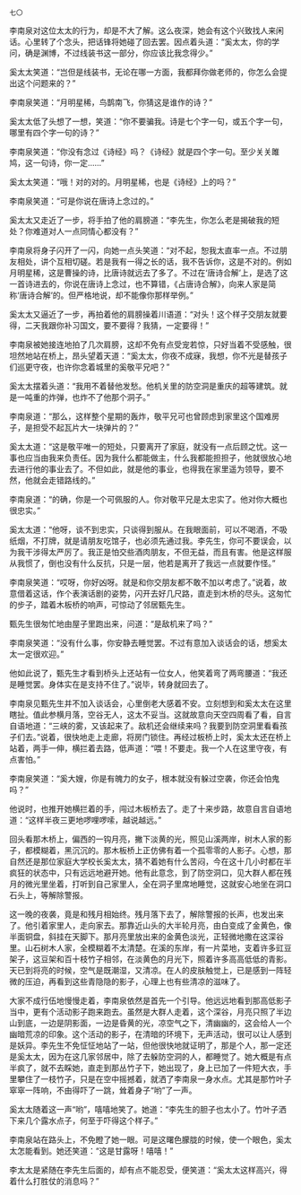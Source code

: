     七〇 

   李南泉对这位太太的行为，却是不大了解。这么夜深，她会有这个兴致找人来闲话。心里转了个念头，把话锋将她碰了回去罢。因点着头道：“奚太太，你的学问，确是渊博，不过线装书这一部分，你应该比我念得少。”

   奚太太笑道：“岂但是线装书，无论在哪一方面，我都拜你做老师的，你怎么会提出这个问题来的？”

   李南泉笑道：“月明星稀，鸟鹊南飞，你猜这是谁作的诗？”

   奚太太低了头想了一想，笑道：“你不要骗我。诗是七个字一句，或五个字一句，哪里有四个字一句的诗？”

   李南泉笑道：“你没有念过《诗经》吗？《诗经》就是四个字一句。至少关关雎鸠，这一句诗，你一定……”

   奚太太笑道：“哦！对的对的。月明星稀，也是《诗经》上的吗？”

   李南泉笑道：“可是你说在唐诗上念过的。”

   奚太太又走近了一步，将手拍了他的肩膀道：“李先生，你怎么老是揭破我的短处？你难道对人一点同情心都没有？”

   李南泉将身子闪开了一闪，向她一点头笑道：“对不起，恕我太直率一点。不过朋友相处，讲个互相切磋。若是我有一得之长的话，我不告诉你，这是不对的。例如月明星稀，这是曹操的诗，比唐诗就远去了多了。不过在‘唐诗合解’上，是选了这一首诗进去的，你说在唐诗上念过，也不算错，《占唐诗合解》，向来人家是简称‘唐诗合解’的。但严格地说，却不能像你那样举例。”

   奚太太又逼近了一步，再拍着他的肩膀操着川语道：“对头！这个样子交朋友就要得，二天我跟你补习国文，要不要得？我猜，一定要得！”

   李南泉被她接连地拍了几次肩膀，这却不免有点受宠若惊，只好当着不受感触，很坦然地站在桥上，昂头望着天道：“奚太太，你夜不成寐，我想，你不光是替孩子们巡更守夜，也许你念着城里的奚敬平兄吧？”

   奚太太摆着头道：“我用不着替他发愁。他机关里的防空洞是重庆的超等建筑。就是一吨重的炸弹，也炸不了他那个洞子。”

   李南泉道：“那么，这样整个星期的轰炸，敬平兄可也曾顾虑到家里这个国难房子，是担受不起瓦片大一块弹片的？”

   奚太太道：“这是敬平唯一的短处，只要离开了家庭，就没有一点后顾之忧。这一事也应当由我来负责任。因为我什么都能做主，什么我都能担担子，他就很放心地去进行他的事业去了。不但如此，就是他的事业，也得我在家里遥为领导，要不然，他就会走错路线的。”

   李南泉道：“的确，你是一个可佩服的人。你对敬平兄是太忠实了。他对你大概也很忠实。”

   奚太太道：“他呀，谈不到忠实，只谈得到服从。在我眼面前，可以不喝酒，不吸纸烟，不打牌，就是请朋友吃馆子，也必须先通过我。李先生，你可不要误会，以为我干涉得太严厉了。我正是怕交些酒肉朋友，不但无益，而且有害。他是这样服从我惯了，倒也没有什么反抗，只是一层，他若是离开了我远一点就要作怪。”

   李南泉笑道：“哎呀，你好凶呀。就是和你交朋友都不敢不加以考虑了。”说着，故意借着这话，作个表演话剧的姿势，闪开去好几尺路，直走到木桥的尽头。这匆忙的步子，踏着木板桥的响声，可惊动了邻居甄先生。

   甄先生很匆忙地由屋子里跑出来，问道：“是敌机来了吗？”

   李南泉笑道：“没有什么事，你安静去睡觉罢。不过有意加入谈话会的话，想奚太太一定很欢迎。”

   他如此说了，甄先生才看到桥头上还站有一位女人，他笑着弯了两弯腰道：“我还是睡觉罢。身体实在是支持不住了。”说毕，转身就回去了。

   李南泉见甄先生并不加入谈话会，心里倒老大感着不安。立刻想到和奚太太在这里瞎扯。值此参横月落，空谷无人，这太不妥当。这就故意向天空四周看了看，自言自语地道：“三峡的雾，又该起来了。敌机还会继续来吗？我要到防空洞里看看孩子们去。”说着，很快地走上走廊，将房门锁住。再经过板桥上时，奚太太还在桥上站着，两手一伸，横拦着去路，低声道：“喂！不要走。我一个人在这里守夜，有点害怕。”

   李南泉笑道：“奚大嫂，你是有魄力的女子，根本就没有躲过空袭，你还会怕鬼吗？”

   他说时，也推开她横拦着的手，闯过木板桥去了。走了十来步路，故意自言自语地道：“这样半夜三更地啰哩啰嗦，越说越远。”

   回头看那木桥上，偏西的一钩月亮，撇下淡黄的光，照见山溪两岸，树木人家的影子，都模糊着，黑沉沉的。那木板桥上正仿佛有着一个孤零零的人影子。心想，那自然还是那位家庭大学校长奚太太，猜不着她有什么苦闷，今在这十几小时都在半疯狂的状态中，只有远远地避开她。他有此意念，到了防空洞口，见大群人都在残月的微光里坐着，打听到自己家里人，全在洞子里席地睡觉，这就安心地坐在洞口石头上，等解除警报。

   这一晚的夜袭，竟是和残月相始终。残月落下去了，解除警报的长声，也发出来了。他引着家里人，走向家去。那靠近山头的大半轮月亮，由白变成了金黄色，像半面铜盘，斜挂在天脚下。那月亮里放出来的金黄色淡光，正轻微地撒在这深谷里。山石树木人家，全模糊着不太清楚。在溪的东岸，有一片菜地，支着许多豇豆架子，这豆架和百十枝竹子相邻，在淡黄色的月光下，照着许多高高低低的青影。天已到将亮的时候，空气是既潮湿，又清凉。在人的皮肤触觉上，已是感到一阵轻微的压迫，再看到这些青隐隐的影子，心理上也有些清凉的滋味了。

   大家不成行伍地慢慢走着，李南泉依然是首先一个引导。他远远地看到那高低影子当中，更有个活动影子跑来跑去。虽然是大群人走着，这个深谷，月亮只照了半边山到底，一边是阴影面，一边是昏黄的光，凉空气之下，清幽幽的，这会给人一个幽暗荒凉的印象。这个活动的影子，在清暗的环境下，无声活动，很可以让人感到是妖异。李先生不免怔怔地站了一站，但他很快地就证明了，那是个人，那一定还是奚太太，因为在这几家邻居中，除了去躲防空洞的人，都睡觉了。她大概是有点半疯了，就不去睬她，直走到那丛竹子下，她出现了，身上已加了一件短大衣，手里攀住了一枝竹子，只是在空中摇撼着，就洒了李南泉一身水点。尤其是那竹叶子窣窣一阵响，不由得吓了一跳，耸着身子“哟”了一声。

   奚太太随着这一声“哟”，嘻嘻地笑了。她道：“李先生的胆子也太小了。竹叶子洒下来几个露水点子，何至于吓得这个样子。”

   李南泉站在路头上，不免瞪了她一眼。可是这曙色朦胧的时候，使一个眼色，奚太太怎能看到。她还笑道：“这是甘露呀！嘻嘻！”

   李太太是紧随在李先生后面的，却有点不能忍受，便笑道：“奚太太这样高兴，得着什么打胜仗的消息吗？”

